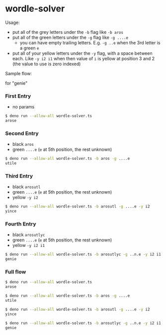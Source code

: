 # wordle-solver

Usage:

- put all of the grey letters under the `-b` flag like `-b aros`
- put all of the green letters under the `-g` flag like `-g ....e`
  - you can have empty trailing letters. E.g. `-g ..e` when the 3rd letter is a green `e`
- put all of your yellow letters under the `-y` flag, with a space between each. Like `-y i2 i1` when then value of `i` is yellow at position 3 and 2 (the value to use is zero indexed)

Sample flow:

for "genie"

### First Entry
- no params

```bash
$ deno run --allow-all wordle-solver.ts
arose
```

### Second Entry
- black `aros`
- green `....e` (`e` at 5th position, the rest unknown)

```bash
$ deno run --allow-all wordle-solver.ts -b aros -g ....e
utile
```

### Third Entry
- black `arosutl`
- green `....e` (`e` at 5th position, the rest unknown)
- yellow `-y i2`

```bash
$ deno run --allow-all wordle-solver.ts -b arosutl -g ....e -y i2
yince
```

### Fourth Entry
- black `arosutlyc`
- green `....e` (`e` at 5th position, the rest unknown)
- yellow `-y i2 i1`

```bash
$ deno run --allow-all wordle-solver.ts -b arosutlyc -g ..n.e -y i2 i1
genie
```

### Full flow

```sh
$ deno run --allow-all wordle-solver.ts
arose

$ deno run --allow-all wordle-solver.ts -b aros -g ....e
utile

$ deno run --allow-all wordle-solver.ts -b arosutl -g ....e -y i2
yince

$ deno run --allow-all wordle-solver.ts -b arosutlyc -g ..n.e -y i2 i1
genie
```
